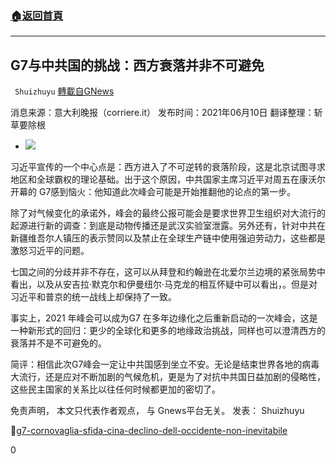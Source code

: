 ###  [:house:返回首頁](https://github.com/ourhimalayas/txt)
---

## G7与中共国的挑战：西方衰落并非不可避免
` Shuizhuyu` [轉載自GNews](https://gnews.org/zh-hans/1314570/)

消息来源：意大利晚报（corriere.it）
发布时间：2021年06月10日
翻译整理：斩草要除根

- ![]()![](https://gnews-media-offload.s3.amazonaws.com/wp-content/uploads/2021/06/11082305/kristina-v-c77dIthd_Tk-unsplash.jpg)


习近平宣传的一个中心点是：西方进入了不可逆转的衰落阶段，这是北京试图寻求地区和全球霸权的理论基础。出于这个原因，中共国家主席习近平对周五在康沃尔开幕的 G7感到恼火：他知道此次峰会可能是开始推翻他的论点的第一步。

除了对气候变化的承诺外，峰会的最终公报可能会是要求世界卫生组织对大流行的起源进行新的调查：到底是动物传播还是武汉实验室泄露。另外还有，针对中共在新疆维吾尔人镇压的表示赞同以及禁止在全球生产链中使用强迫劳动力，这些都是激怒习近平的问题。

七国之间的分歧并非不存在，这可以从拜登和约翰逊在北爱尔兰边境的紧张局势中看出，以及从安吉拉·默克尔和伊曼纽尔·马克龙的相互怀疑中可以看出，。但是对习近平和普京的统一战线上却保持了一致。

事实上，2021 年峰会可以成为G7 在多年边缘化之后重新启动的一次峰会，这是 一种新形式的回归：更少的全球化和更多的地缘政治挑战，同样也可以澄清西方的衰落并不是不可避免的。

简评：相信此次G7峰会一定让中共国感到坐立不安。无论是结束世界各地的病毒大流行，还是应对不断加剧的气候危机，更是为了对抗中共国日益加剧的侵略性，这些民主国家的关系比以往任何时候都更加的密切了。

免责声明， 本文只代表作者观点， 与 Gnews平台无关。
发表： Shuizhuyu

🔗[g7-cornovaglia-sfida-cina-declino-dell-occidente-non-inevitabile](https://www.corriere.it/esteri/21_giugno_10/g7-cornovaglia-sfida-cina-declino-dell-occidente-non-inevitabile-e375336a-c9ed-11eb-9b8e-b9086462d45e.shtml)





0
